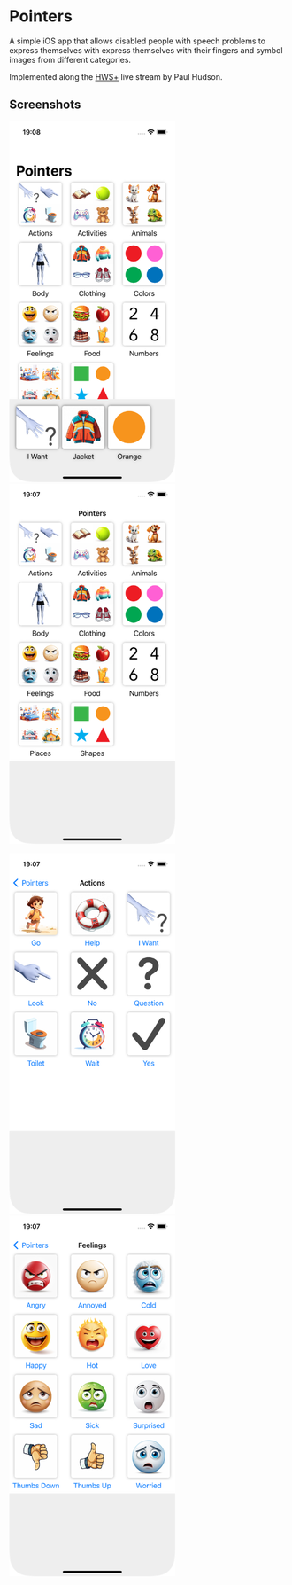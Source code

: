 # Pointers

A simple iOS app that allows disabled people with speech problems to express themselves with
express themselves with their fingers and symbol images from different categories.

Implemented along the [HWS+](https://www.hackingwithswift.com/plus/) live stream by Paul Hudson.

## Screenshots

<img alt="Sentence" src="_screenshots/Pointers_sentence.png" width="300" />  <img alt="Categories" src="_screenshots/Pointers_categories.png" width="300" />

<img alt="Actions" src="_screenshots/Pointers_actions.png" width="300" /> <img alt="Feelings" src="_screenshots/Pointers_feelings.png" width="300" /> 
